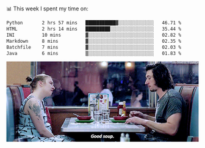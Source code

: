 📊 This week I spent my time on:
<!--START_SECTION:waka-->

```text
Python       2 hrs 57 mins   ███████████▓░░░░░░░░░░░░░   46.71 %
HTML         2 hrs 14 mins   █████████░░░░░░░░░░░░░░░░   35.44 %
INI          10 mins         ▓░░░░░░░░░░░░░░░░░░░░░░░░   02.82 %
Markdown     8 mins          ▓░░░░░░░░░░░░░░░░░░░░░░░░   02.35 %
Batchfile    7 mins          ▓░░░░░░░░░░░░░░░░░░░░░░░░   02.03 %
Java         6 mins          ▒░░░░░░░░░░░░░░░░░░░░░░░░   01.83 %
```

<!--END_SECTION:waka-->


![](goodSoup.gif)
